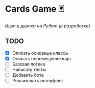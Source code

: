 # Cards Game 🃏  
*Игра в дурака на Python (в разработке)* 
## TODO 
- [x] Описать основные классы
- [x] Описать перемещение карт
- [ ] Базовая логика
- [ ] Написать тесты 
- [ ] Добавить бота  
- [ ] Реализовать интерфейс  
